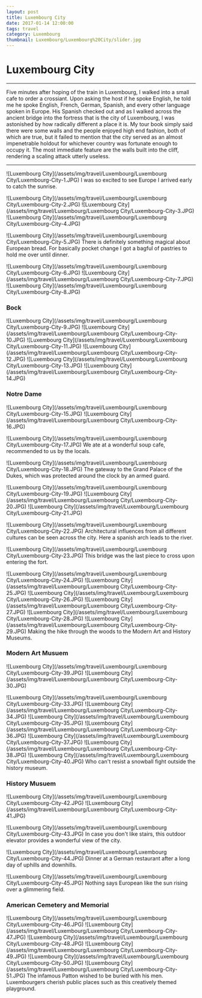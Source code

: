 ```yaml
---
layout: post
title: Luxembourg City
date: 2017-01-14 12:00:00
tags: travel
category: Luxembourg
thumbnail: Luxembourg/Luxembourg%20City/slider.jpg
---
```


# Luxembourg City

---

Five minutes after hoping of the train in Luxembourg, I walked into a small cafe to order a crossiant. Upon asking the host if he spoke English, he told me he spoke English, French, German, Spanish, and every other language spoken in Europe. His Spanish checked out and as I walked across the ancient bridge into the fortress that is the city of Luxembourg, I was astonished by how radically different a place it is. My tour book simply said there were some walls and the people enjoyed high end fashion, both of which are true, but it failed to mention that the city served as an almost impenetrable holdout for whichever country was fortunate enough to occupy it. The most immediate feature are the walls built into the cliff, rendering a scaling attack utterly useless.

---

![Luxembourg City](/assets/img/travel/Luxembourg/Luxembourg City/Luxembourg-City-1.JPG)
I was so excited to see Europe I arrived early to catch the sunrise.

![Luxembourg City](/assets/img/travel/Luxembourg/Luxembourg City/Luxembourg-City-2.JPG)
![Luxembourg City](/assets/img/travel/Luxembourg/Luxembourg City/Luxembourg-City-3.JPG)
![Luxembourg City](/assets/img/travel/Luxembourg/Luxembourg City/Luxembourg-City-4.JPG)

![Luxembourg City](/assets/img/travel/Luxembourg/Luxembourg City/Luxembourg-City-5.JPG)
There is definitely something magical about European bread. For basically pocket change I got a bagful of pastries to hold me over until dinner.

![Luxembourg City](/assets/img/travel/Luxembourg/Luxembourg City/Luxembourg-City-6.JPG)
![Luxembourg City](/assets/img/travel/Luxembourg/Luxembourg City/Luxembourg-City-7.JPG)
![Luxembourg City](/assets/img/travel/Luxembourg/Luxembourg City/Luxembourg-City-8.JPG)

### Bock
![Luxembourg City](/assets/img/travel/Luxembourg/Luxembourg City/Luxembourg-City-9.JPG)
![Luxembourg City](/assets/img/travel/Luxembourg/Luxembourg City/Luxembourg-City-10.JPG)
![Luxembourg City](/assets/img/travel/Luxembourg/Luxembourg City/Luxembourg-City-11.JPG)
![Luxembourg City](/assets/img/travel/Luxembourg/Luxembourg City/Luxembourg-City-12.JPG)
![Luxembourg City](/assets/img/travel/Luxembourg/Luxembourg City/Luxembourg-City-13.JPG)
![Luxembourg City](/assets/img/travel/Luxembourg/Luxembourg City/Luxembourg-City-14.JPG)

### Notre Dame
![Luxembourg City](/assets/img/travel/Luxembourg/Luxembourg City/Luxembourg-City-15.JPG)
![Luxembourg City](/assets/img/travel/Luxembourg/Luxembourg City/Luxembourg-City-16.JPG)

![Luxembourg City](/assets/img/travel/Luxembourg/Luxembourg City/Luxembourg-City-17.JPG)
We ate at a wonderful soup cafe, recommended to us by the locals.

![Luxembourg City](/assets/img/travel/Luxembourg/Luxembourg City/Luxembourg-City-18.JPG)
The gateway to the Grand Palace of the Dukes, which was protected around the clock by an armed guard.

![Luxembourg City](/assets/img/travel/Luxembourg/Luxembourg City/Luxembourg-City-19.JPG)
![Luxembourg City](/assets/img/travel/Luxembourg/Luxembourg City/Luxembourg-City-20.JPG)
![Luxembourg City](/assets/img/travel/Luxembourg/Luxembourg City/Luxembourg-City-21.JPG)

![Luxembourg City](/assets/img/travel/Luxembourg/Luxembourg City/Luxembourg-City-22.JPG)
Architectural influences from all different cultures can be seen across the city. Here a spanish arch leads to the river.

![Luxembourg City](/assets/img/travel/Luxembourg/Luxembourg City/Luxembourg-City-23.JPG)
This bridge was the last piece to cross upon entering the fort.

![Luxembourg City](/assets/img/travel/Luxembourg/Luxembourg City/Luxembourg-City-24.JPG)
![Luxembourg City](/assets/img/travel/Luxembourg/Luxembourg City/Luxembourg-City-25.JPG)
![Luxembourg City](/assets/img/travel/Luxembourg/Luxembourg City/Luxembourg-City-26.JPG)
![Luxembourg City](/assets/img/travel/Luxembourg/Luxembourg City/Luxembourg-City-27.JPG)
![Luxembourg City](/assets/img/travel/Luxembourg/Luxembourg City/Luxembourg-City-28.JPG)
![Luxembourg City](/assets/img/travel/Luxembourg/Luxembourg City/Luxembourg-City-29.JPG)
Making the hike through the woods to the Modern Art and History Museums.

### Modern Art Musuem
![Luxembourg City](/assets/img/travel/Luxembourg/Luxembourg City/Luxembourg-City-39.JPG)
![Luxembourg City](/assets/img/travel/Luxembourg/Luxembourg City/Luxembourg-City-30.JPG)
<!--![Luxembourg City](/blog/images/Luxembourg/Luxembourg City/Luxembourg-City-31.JPG)-->
<!--![Luxembourg City](/blog/images/Luxembourg/Luxembourg City/Luxembourg-City-32.JPG)-->
![Luxembourg City](/assets/img/travel/Luxembourg/Luxembourg City/Luxembourg-City-33.JPG)
![Luxembourg City](/assets/img/travel/Luxembourg/Luxembourg City/Luxembourg-City-34.JPG)
![Luxembourg City](/assets/img/travel/Luxembourg/Luxembourg City/Luxembourg-City-35.JPG)
![Luxembourg City](/assets/img/travel/Luxembourg/Luxembourg City/Luxembourg-City-36.JPG)
![Luxembourg City](/assets/img/travel/Luxembourg/Luxembourg City/Luxembourg-City-37.JPG)
![Luxembourg City](/assets/img/travel/Luxembourg/Luxembourg City/Luxembourg-City-38.JPG)
![Luxembourg City](/assets/img/travel/Luxembourg/Luxembourg City/Luxembourg-City-40.JPG)
Who can't resist a snowball fight outside the history museum. 

### History Musuem
![Luxembourg City](/assets/img/travel/Luxembourg/Luxembourg City/Luxembourg-City-42.JPG)
![Luxembourg City](/assets/img/travel/Luxembourg/Luxembourg City/Luxembourg-City-41.JPG)

![Luxembourg City](/assets/img/travel/Luxembourg/Luxembourg City/Luxembourg-City-43.JPG)
In case you don't like stairs, this outdoor elevator provides a wonderful view of the city.

![Luxembourg City](/assets/img/travel/Luxembourg/Luxembourg City/Luxembourg-City-44.JPG)
Dinner at a German restaurant after a long day of uphills and downhills.

![Luxembourg City](/assets/img/travel/Luxembourg/Luxembourg City/Luxembourg-City-45.JPG)
Nothing says European like the sun rising over a glimmering field.

### American Cemetery and Memorial
![Luxembourg City](/assets/img/travel/Luxembourg/Luxembourg City/Luxembourg-City-46.JPG)
![Luxembourg City](/assets/img/travel/Luxembourg/Luxembourg City/Luxembourg-City-47.JPG)
![Luxembourg City](/assets/img/travel/Luxembourg/Luxembourg City/Luxembourg-City-48.JPG)
![Luxembourg City](/assets/img/travel/Luxembourg/Luxembourg City/Luxembourg-City-49.JPG)
![Luxembourg City](/assets/img/travel/Luxembourg/Luxembourg City/Luxembourg-City-50.JPG)
![Luxembourg City](/assets/img/travel/Luxembourg/Luxembourg City/Luxembourg-City-51.JPG)
The infamous Patton wished to be buried with his men.
Luxembourgers cherish public places such as this creatively themed playground.





